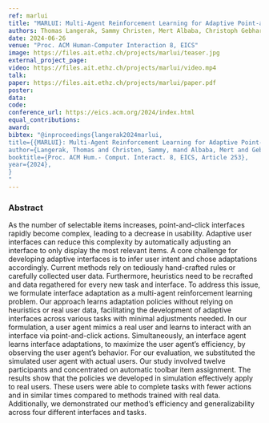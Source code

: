 ```yaml
---
ref: marlui
title: "MARLUI: Multi-Agent Reinforcement Learning for Adaptive Point-and-Click UIs"
authors: Thomas Langerak, Sammy Christen, Mert Albaba, Christoph Gebhardt, Christian Holz, Otmar Hilliges
date: 2024-06-26
venue: "Proc. ACM Human-Computer Interaction 8, EICS"
image: https://files.ait.ethz.ch/projects/marlui/teaser.jpg
external_project_page: 
video: https://files.ait.ethz.ch/projects/marlui/video.mp4
talk: 
paper: https://files.ait.ethz.ch/projects/marlui/paper.pdf
poster: 
data: 
code: 
conference_url: https://eics.acm.org/2024/index.html
equal_contributions: 
award: 
bibtex: "@inproceedings{langerak2024marlui,
title={{MARLUI}: Multi-Agent Reinforcement Learning for Adaptive Point-and-Click UIs},
author={Langerak, Thomas and Christen, Sammy, mand Albaba, Mert and Gebhardt, Christoph and Holz, Christian, and Hilliges, Otmar},
booktitle={Proc. ACM Hum.- Comput. Interact. 8, EICS, Article 253},
year={2024},
}
"
---
```


<h3>Abstract</h3>

As the number of selectable items increases, point-and-click interfaces rapidly become complex, leading to a decrease in usability. Adaptive user interfaces can reduce this complexity by automatically adjusting an interface to only display the most relevant items. A core challenge for developing adaptive interfaces is to infer user intent and chose adaptations accordingly. Current methods rely on tediously hand-crafted rules or carefully collected user data. Furthermore, heuristics need to be recrafted and data regathered for every new task and interface. To address this issue, we formulate interface adaptation as a multi-agent reinforcement learning problem. Our approach learns adaptation policies without relying on heuristics or real user data, facilitating the development of adaptive interfaces across various tasks with minimal adjustments needed. In our formulation, a user agent mimics a real user and learns to interact with an interface via point-and-click actions. Simultaneously, an interface agent learns interface adaptations, to maximize the user agent’s efficiency, by observing the user agent’s behavior. For our evaluation, we substituted the simulated user agent with actual users. Our study involved twelve participants and concentrated on automatic toolbar item assignment. The results show that the policies we developed in simulation effectively apply to real users. These users were able to complete tasks with fewer actions and in similar times compared to methods trained with real data. Additionally, we demonstrated our method’s efficiency and generalizability across four different interfaces and tasks.